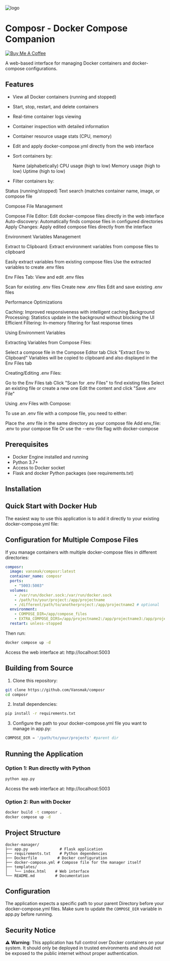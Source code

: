 ![logo](https://github.com/user-attachments/assets/1266525a-c298-4abb-b86a-b8afdd57bcdb)


# Composr - Docker Compose Companion

[![Buy Me A Coffee](https://www.buymeacoffee.com/assets/img/custom_images/orange_img.png)](https://buymeacoffee.com/vansmak)

A web-based interface for managing Docker containers and docker-compose configurations.

## Features

- View all Docker containers (running and stopped)
- Start, stop, restart, and delete containers
- Real-time container logs viewing
- Container inspection with detailed information
- Container resource usage stats (CPU, memory)
- Edit and apply docker-compose.yml directly from the web interface
- Sort containers by:

  Name (alphabetically)
  CPU usage (high to low)
  Memory usage (high to low)
  Uptime (high to low)


- Filter containers by:

Status (running/stopped)
Text search (matches container name, image, or compose file

Compose File Management

Compose File Editor: Edit docker-compose files directly in the web interface
Auto-discovery: Automatically finds compose files in configured directories
Apply Changes: Apply edited compose files directly from the interface

Environment Variables Management

Extract to Clipboard: Extract environment variables from compose files to clipboard

Easily extract variables from existing compose files
Use the extracted variables to create .env files


Env Files Tab: View and edit .env files

Scan for existing .env files
Create new .env files
Edit and save existing .env files

Performance Optimizations

Caching: Improved responsiveness with intelligent caching
Background Processing: Statistics update in the background without blocking the UI
Efficient Filtering: In-memory filtering for fast response times

Using Environment Variables

Extracting Variables from Compose Files:

  Select a compose file in the Compose Editor tab
  Click "Extract Env to Clipboard"
  Variables will be copied to clipboard and also displayed in the Env Files tab


Creating/Editing .env Files:

  Go to the Env Files tab
  Click "Scan for .env Files" to find existing files
  Select an existing file or create a new one
  Edit the content and click "Save .env File"


Using .env Files with Compose:

To use an .env file with a compose file, you need to either:

  Place the .env file in the same directory as your compose file
  Add env_file: .env to your compose file
  Or use the --env-file flag with docker-compose

## Prerequisites

- Docker Engine installed and running
- Python 3.7+
- Access to Docker socket
- Flask and docker Python packages (see requirements.txt)

## Installation
## Quick Start with Docker Hub

The easiest way to use this application is to add it directly to your existing docker-compose.yml file:
## Configuration for Multiple Compose Files

If you manage containers with multiple docker-compose files in different directories:

```yaml
composr:
  image: vansmak/composr:latest
  container_name: composr
  ports:
    - "5003:5003"
  volumes:
    - /var/run/docker.sock:/var/run/docker.sock
    - /path/to/your/project:/app/projectname
    - /different/path/to/anotherproject:/app/projectname2 # optional
  environment:
    - COMPOSE_DIR=/app/compose_files
    - EXTRA_COMPOSE_DIRS=/app/projectname2:/app/projectname3:/app/projectname4 #optional
  restart: unless-stopped
```

Then run:
```bash
docker compose up -d
```

Access the web interface at: http://localhost:5003

## Building from Source

1. Clone this repository:
```bash
git clone https://github.com/Vansmak/composr
cd composr
```

2. Install dependencies:
```bash
pip install -r requirements.txt
```

3. Configure the path to your docker-compose.yml file you want to manage in app.py:
```python
COMPOSE_DIR = '/path/to/your/projects' #parent dir
```

## Running the Application

### Option 1: Run directly with Python
```bash
python app.py
```
Access the web interface at: http://localhost:5003

### Option 2: Run with Docker
```bash
docker build -t composr .
docker compose up -d
```

## Project Structure
```
docker-manager/
├── app.py              # Flask application
├── requirements.txt    # Python dependencies
├── Dockerfile         # Docker configuration
├── docker-compose.yml # Compose file for the manager itself
├── templates/
│   └── index.html    # Web interface
└── README.md         # Documentation
```

## Configuration

The application expects a specific path to your parent Directory before your docker-compose.yml files. Make sure to update the `COMPOSE_DIR` variable in app.py before running.

## Security Notice

⚠️ **Warning**: This application has full control over Docker containers on your system. It should only be deployed in trusted environments and should not be exposed to the public internet without proper authentication.
